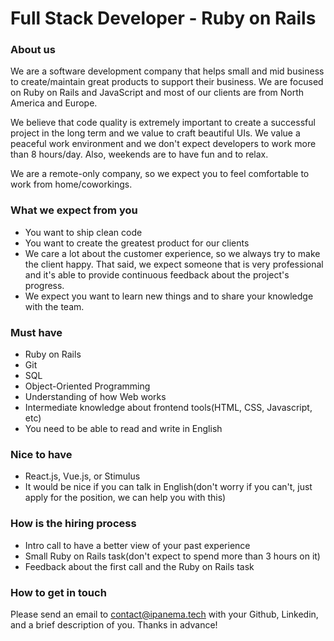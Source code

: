 # Full Stack Developer - Ruby on Rails

### About us
We are a software development company that helps small and mid business to create/maintain great products to support their business. We are focused on Ruby on Rails and JavaScript and most of our clients are from North America and Europe.

We believe that code quality is extremely important to create a successful project in the long term and we value to craft beautiful UIs. We value a peaceful work environment and we don't expect developers to work more than 8 hours/day. Also, weekends are to have fun and to relax.

We are a remote-only company, so we expect you to feel comfortable to work from home/coworkings.

### What we expect from you
- You want to ship clean code
- You want to create the greatest product for our clients
- We care a lot about the customer experience, so we always try to make the client happy. That said, we expect someone that is very professional and it's able to provide continuous feedback about the project's progress.
- We expect you want to learn new things and to share your knowledge with the team.

### Must have
- Ruby on Rails
- Git
- SQL
- Object-Oriented Programming
- Understanding of how Web works
- Intermediate knowledge about frontend tools(HTML, CSS, Javascript, etc)
- You need to be able to read and write in English

### Nice to have
- React.js, Vue.js, or Stimulus
- It would be nice if you can talk in English(don't worry if you can't, just apply for the position, we can help you with this)

### How is the hiring process
- Intro call to have a better view of your past experience
- Small Ruby on Rails task(don't expect to spend more than 3 hours on it)
- Feedback about the first call and the Ruby on Rails task

### How to get in touch
Please send an email to contact@ipanema.tech with your Github, Linkedin, and a brief description of you. Thanks in advance!
